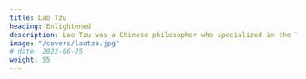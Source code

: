 ```yaml
---
title: Lao Tzu
heading: Enlightened
description: Lao Tzu was a Chinese philosopher who specialized in the Tao or the flow of the Dharma. Taoism is one of the foundations of Superphysics
image: "/covers/laotzu.jpg"
# date: 2022-06-25
weight: 55
---
```


